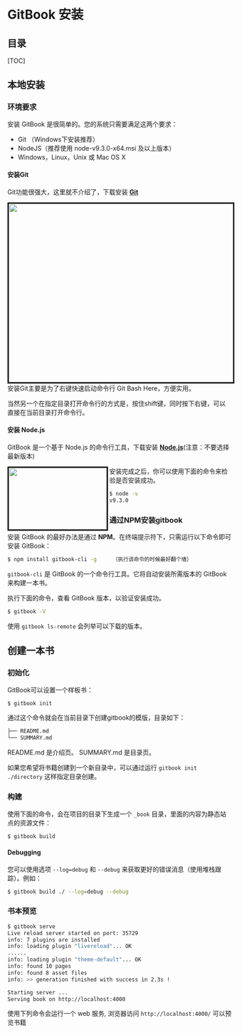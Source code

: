 # GitBook 安装

## 目录

[TOC]

## 本地安装

### 环境要求

安装 GitBook 是很简单的。您的系统只需要满足这两个要求：
- Git  （Windows下安装推荐）
- NodeJS（推荐使用 node-v9.3.0-x64.msi 及以上版本）
- Windows，Linux，Unix 或 Mac OS X

#### 安装Git
Git功能很强大，这里就不介绍了，下载安装 [**Git**](https://git-scm.com/)

<img src="https://git-scm.com/images/logo@2x.png" align="left" border="3" width="1040" height="400" >

安装Git主要是为了右键快速启动命令行 Git Bash Here，方便实用。

当然另一个在指定目录打开命令行的方式是，按住shift键，同时按下右键，可以直接在当前目录打开命令行。

#### 安装 Node.js
GitBook 是一个基于 Node.js 的命令行工具，下载安装 [**Node.js**](https://nodejs.org/en/)(注意：不要选择最新版本)

<img src="https://nodejs.org/static/images/logo.svg" align="left" border="3" width="220" height="138" usemap="#planetmap">

安装完成之后，你可以使用下面的命令来检验是否安装成功。
```bash
$ node -v
v9.3.0
```
### 通过NPM安装gitbook

安装 GitBook 的最好办法是通过 **NPM**。在终端提示符下，只需运行以下命令即可安装 GitBook：

```bash
$ npm install gitbook-cli -g     （执行该命令的时候最好翻个墙）
```

`gitbook-cli` 是 GitBook 的一个命令行工具。它将自动安装所需版本的 GitBook 来构建一本书。

执行下面的命令，查看 GitBook 版本，以验证安装成功。

```bash
$ gitbook -V
```
使用 `gitbook ls-remote` 会列举可以下载的版本。


## 创建一本书

### 初始化

GitBook可以设置一个样板书：

```bash
$ gitbook init
```
通过这个命令就会在当前目录下创建gitbook的模版，目录如下：
```bash
├── README.md
└── SUMMARY.md
```
README.md 是介绍页。
SUMMARY.md 是目录页。

如果您希望将书籍创建到一个新目录中，可以通过运行 `gitbook init ./directory` 这样指定目录创建。

### 构建

使用下面的命令，会在项目的目录下生成一个 `_book` 目录，里面的内容为静态站点的资源文件：

```bash
$ gitbook build
```

#### Debugging

您可以使用选项 `--log=debug` 和 `--debug` 来获取更好的错误消息（使用堆栈跟踪）。例如：

```bash
$ gitbook build ./ --log=debug --debug
```

### 书本预览

```bash
$ gitbook serve
Live reload server started on port: 35729
info: 7 plugins are installed
info: loading plugin "livereload"... OK
......
info: loading plugin "theme-default"... OK
info: found 10 pages
info: found 8 asset files
info: >> generation finished with success in 2.3s !

Starting server ...
Serving book on http://localhost:4000
```
使用下列命令会运行一个 web 服务, 浏览器访问 `http://localhost:4000/` 可以预览书籍